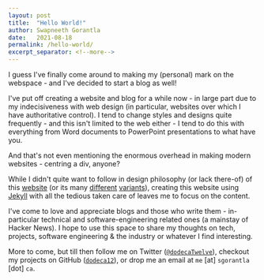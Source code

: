 ```yaml
---
layout: post
title:  "Hello World!"
author: Swapneeth Gorantla
date:   2021-08-18
permalink: /hello-world/
excerpt_separator: <!--more-->
---
```


I guess I've finally come around to making my (personal) mark on the webspace - and I've decided to start a blog as well!  

<!--more-->

I've put off creating a website and blog for a while now - in large part due to my indecisiveness with web design (in particular, websites over which I have authoritative control). I tend to change styles and designs quite frequently - and this isn't limited to the web either - I tend to do this with everything from Word documents to PowerPoint presentations to what have you.  

And that's not even mentioning the enormous overhead in making modern websites - centring a div, anyone?

While I didn't quite want to follow in design philosophy (or lack there-of) of this [website](https://motherfuckingwebsite.com) (or its many [different](bettermotherfuckingwebsite.com) [variants](https://perfectmotherfuckingwebsite.com/)), creating this website using [Jekyll](https://jekyllrb.com) with all the tedious taken care of leaves me to focus on the content.  

I've come to love and appreciate blogs and those who write them - in-particular technical and software-engineering related ones (a mainstay of Hacker News). I hope to use this space to share my thoughts on tech, projects, software engineering & the industry or whatever I find interesting.  

More to come, but till then follow me on Twitter ([`@dodecaTwelve`](https://twitter.com/dodecaTwelve)), checkout my projects on GitHub ([`dodeca12`](https://github.com/dodeca12)), or drop me an email at `me` [at] `sgorantla` [dot] `ca`.  
